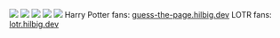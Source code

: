 ![](https://cdn.jsdelivr.net/npm/programming-languages-logos@0.0.3/src/kotlin/kotlin_16x16.png) ![](https://www.rust-lang.org/logos/rust-logo-16x16.png) ![](https://cdn.jsdelivr.net/npm/programming-languages-logos@0.0.3/src/java/java_16x16.png) ![](https://cdn.jsdelivr.net/npm/programming-languages-logos@0.0.3/src/python/python_16x16.png) ![](https://cdn.jsdelivr.net/npm/programming-languages-logos@0.0.3/src/haskell/haskell_16x16.png)
Harry Potter fans: [guess-the-page.hilbig.dev](https://guess-the-page.hilbig.dev)
LOTR fans: [lotr.hilbig.dev](https://lotr.hilbig.dev)
